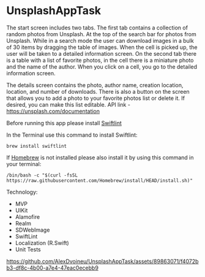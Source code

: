 # UnsplashAppTask

The start screen includes two tabs.
The first tab contains a collection of random photos from Unsplash. At the top of the search bar for photos from Unsplash. 
While in a search mode the user can download images in a bulk of 30 items by dragging the table of images.
When the cell is picked up, the user will be taken to a detailed information screen.
On the second tab there is a table with a list of favorite photos,
in the cell there is a miniature photo and the name of the author.
When you click on a cell, you go to the detailed information screen.

The details screen contains the photo, author name, creation location, location, and number of downloads.
There is also a button on the screen that allows you to add a photo to your favorite photos list or delete it.
If desired, you can make this list editable.
API link - https://unsplash.com/documentation

Before running this app please install [Swiftlint](https://github.com/realm/SwiftLint)

In the Terminal use this command to install Swiftlint:
```
brew install swiftlint
```
If [Homebrew](https://brew.sh/) is not installed please also install it by using this command in your terminal: 
```
/bin/bash -c "$(curl -fsSL https://raw.githubusercontent.com/Homebrew/install/HEAD/install.sh)"
```

Technology:
- MVP
- UIKit
- Alamofire
- Realm
- SDWebImage
- SwiftLint
- Localization (R.Swift)
- Unit Tests
  
https://github.com/AlexDvoineu/UnsplashAppTask/assets/89863071/f4072bb3-df8c-4b00-a7e4-47eac0ecebb9

